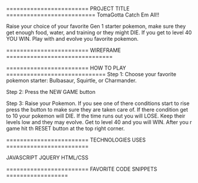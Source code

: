 ========================  PROJECT TITLE ==========================
TomaGotta
 Catch Em All!!

  Raise your choice of your favorite Gen 1 starter pokemon, make sure they get enough food, water, and training or they might DIE. If you get to level 40 YOU WIN. Play with and evolve you favorite pokemon.

========================  WIREFRAME ===============================




========================  HOW TO PLAY =============================
Step 1: Choose your favorite pokemon starter:
            Bulbasaur, Squirtle, or Charmander.

Step 2: Press the NEW GAME button

Step 3: Raise your Pokemon. If you see one of there conditions start to rise press the button to make sure they are taken care of. If there condition get to 10 your pokemon will DIE. If the time runs out you will LOSE. Keep their levels low and they may evolve. Get to level 40 and you will WIN. After you r game hit th RESET button at the top right corner.

======================== TECHNOLOGIES USES ========================

JAVASCRIPT
JQUERY
HTML/CSS

========================  FAVORITE CODE SNIPPETS ==================
